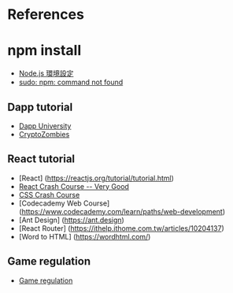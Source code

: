 # References

# npm install
* [Node.js 環境設定](https://medium.com/@toumasaya/node-js-%E7%92%B0%E5%A2%83%E8%A8%AD%E5%AE%9A-for-mac-a2628836feaf)
* [sudo: npm: command not found](https://stackoverflow.com/questions/31472755/sudo-npm-command-not-found)

## Dapp tutorial
* [Dapp University](http://www.dappuniversity.com/articles/blockchain-app-tutorial)
* [CryptoZombies](https://cryptozombies.io/en/course)

## React tutorial
* [React] (https://reactjs.org/tutorial/tutorial.html)
* [React Crash Course -- Very Good](https://www.youtube.com/watch?v=sBws8MSXN7A&t=4289s) 
* [CSS Crash Course](https://www.youtube.com/watch?v=yfoY53QXEnI)
* [Codecademy Web Course] (https://www.codecademy.com/learn/paths/web-development)
* [Ant Design] (https://ant.design)
* [React Router] (https://ithelp.ithome.com.tw/articles/10204137)
* [Word to HTML] (https://wordhtml.com/)

## Game regulation
* [Game regulation](https://docs.google.com/document/d/1ir-BZrVI33pbkZW9OngqT_NzUKAdgPLkqJAbgaGQb-s/edit?fbclid=IwAR0OozNPrPsI3soTZlX05-BbCCBQa-4WBu0PzpX7zqzalFiX9Ju6pN752lY)

